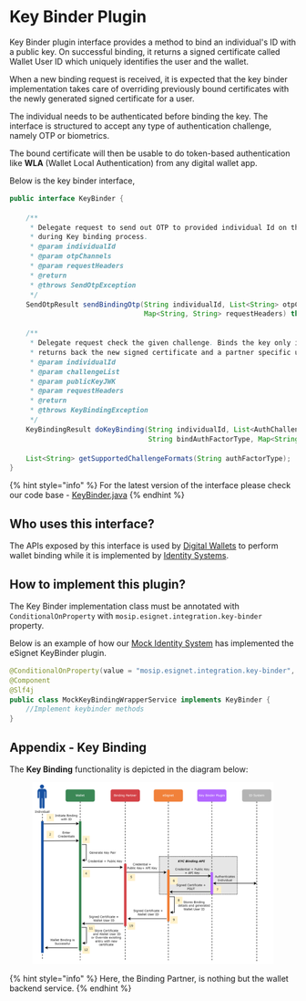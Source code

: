 # Key Binder Plugin

Key Binder plugin interface provides a method to bind an individual's ID with a public key. On successful binding, it returns a signed certificate called Wallet User ID which uniquely identifies the user and the wallet.&#x20;

When a new binding request is received, it is expected that the key binder implementation takes care of overriding previously bound certificates with the newly generated signed certificate for a user.

The individual needs to be authenticated before binding the key. The interface is structured to accept any type of authentication challenge, namely OTP or biometrics.

The bound certificate will then be usable to do token-based authentication like **WLA** (Wallet Local Authentication) from any digital wallet app.

Below is the key binder interface,

```java
public interface KeyBinder {

    /**
     * Delegate request to send out OTP to provided individual Id on the configured channel
     * during Key binding process.
     * @param individualId
     * @param otpChannels
     * @param requestHeaders
     * @return
     * @throws SendOtpException
     */
    SendOtpResult sendBindingOtp(String individualId, List<String> otpChannels,
                                 Map<String, String> requestHeaders) throws SendOtpException;

    /**
     * Delegate request check the given challenge. Binds the key only if the given challenge is valid
     * returns back the new signed certificate and a partner specific user token.
     * @param individualId
     * @param challengeList
     * @param publicKeyJWK
     * @param requestHeaders
     * @return
     * @throws KeyBindingException
     */
    KeyBindingResult doKeyBinding(String individualId, List<AuthChallenge> challengeList, Map<String, Object> publicKeyJWK,
                                  String bindAuthFactorType, Map<String, String> requestHeaders) throws KeyBindingException;
    
    List<String> getSupportedChallengeFormats(String authFactorType);
}
```

{% hint style="info" %}
For the latest version of the interface please check our code base - [KeyBinder.java](https://github.com/mosip/esignet/blob/master/esignet-integration-api/src/main/java/io/mosip/esignet/api/spi/KeyBinder.java)
{% endhint %}

## Who uses this interface?

The APIs exposed by this interface is used by [Digital Wallets](../glossary.md#digital-id-wallet) to perform wallet binding while it is implemented by [Identity Systems](../glossary.md#identity-systems).

## How to implement this plugin?

The Key Binder implementation class must be annotated with `ConditionalOnProperty` with `mosip.esignet.integration.key-binder` property.&#x20;

Below is an example of how our [Mock Identity System](https://github.com/mosip/esignet-mock-services/blob/master/mock-esignet-integration-impl/src/main/java/io/mosip/esignet/mock/integration/service/MockKeyBindingWrapperService.java) has implemented the eSignet KeyBinder plugin.

```java
@ConditionalOnProperty(value = "mosip.esignet.integration.key-binder", havingValue = "mock-keybinder-service")
@Component
@Slf4j
public class MockKeyBindingWrapperService implements KeyBinder {
    //Implement keybinder methods
}
```

## Appendix - Key Binding

The **Key Binding** functionality is depicted in the diagram below:

<figure><img src="../.gitbook/assets/activity-diagrams-wallet-binding (1).png" alt=""><figcaption></figcaption></figure>

{% hint style="info" %}
Here, the Binding Partner, is nothing but the wallet backend service.
{% endhint %}

